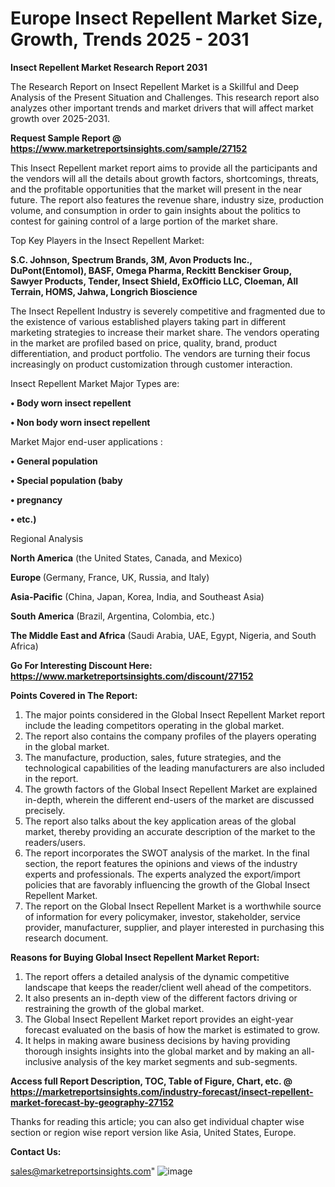  # Europe Insect Repellent Market Size, Growth, Trends 2025 - 2031

<strong>Insect Repellent Market Research Report 2031</strong>

The Research Report on Insect Repellent Market is a Skillful and Deep Analysis of the Present Situation and Challenges. This research report also analyzes other important trends and market drivers that will affect market growth over 2025-2031.

<strong>Request Sample Report @ <a href=https://www.marketreportsinsights.com/sample/27152>https://www.marketreportsinsights.com/sample/27152</a></strong>

This Insect Repellent market report aims to provide all the participants and the vendors will all the details about growth factors, shortcomings, threats, and the profitable opportunities that the market will present in the near future. The report also features the revenue share, industry size, production volume, and consumption in order to gain insights about the politics to contest for gaining control of a large portion of the market share.

Top Key Players in the Insect Repellent Market:

<strong>S.C. Johnson, Spectrum Brands, 3M, Avon Products Inc., DuPont(Entomol), BASF, Omega Pharma, Reckitt Benckiser Group, Sawyer Products, Tender, Insect Shield, ExOfficio LLC, Cloeman, All Terrain, HOMS, Jahwa, Longrich Bioscience</strong>

The Insect Repellent Industry is severely competitive and fragmented due to the existence of various established players taking part in different marketing strategies to increase their market share. The vendors operating in the market are profiled based on price, quality, brand, product differentiation, and product portfolio. The vendors are turning their focus increasingly on product customization through customer interaction.

Insect Repellent Market Major Types are:

<strong>• Body worn insect repellent

• Non body worn insect repellent</strong>

Market Major end-user applications :

<strong>• General population

• Special population (baby

• pregnancy

• etc.)</strong>

Regional Analysis

</u><strong><b>North America</b></strong> (the United States, Canada, and Mexico)

<strong><b>Europe </b></strong>(Germany, France, UK, Russia, and Italy)

<strong><b>Asia-Pacific</b></strong> (China, Japan, Korea, India, and Southeast Asia)

<strong><b>South America</b></strong> (Brazil, Argentina, Colombia, etc.)

<strong><b>The Middle East and Africa</b></strong> (Saudi Arabia, UAE, Egypt, Nigeria, and South Africa)

<strong>Go For Interesting Discount Here: <a href=https://www.marketreportsinsights.com/discount/27152>https://www.marketreportsinsights.com/discount/27152</a></strong>

<strong>Points Covered in The Report:</strong>
<ol>
  <li>The major points considered in the Global Insect Repellent Market report include the leading competitors operating in the global market.</li>
  <li>The report also contains the company profiles of the players operating in the global market.</li>
  <li>The manufacture, production, sales, future strategies, and the technological capabilities of the leading manufacturers are also included in the report.</li>
  <li>The growth factors of the Global Insect Repellent Market are explained in-depth, wherein the different end-users of the market are discussed precisely.</li>
  <li>The report also talks about the key application areas of the global market, thereby providing an accurate description of the market to the readers/users.</li>
  <li>The report incorporates the SWOT analysis of the market. In the final section, the report features the opinions and views of the industry experts and professionals. The experts analyzed the export/import policies that are favorably influencing the growth of the Global Insect Repellent Market.</li>
  <li>The report on the Global Insect Repellent Market is a worthwhile source of information for every policymaker, investor, stakeholder, service provider, manufacturer, supplier, and player interested in purchasing this research document.</li>
</ol>
<strong>Reasons for Buying Global Insect Repellent Market Report:</strong>

<ol>
  <li>The report offers a detailed analysis of the dynamic competitive landscape that keeps the reader/client well ahead of the competitors.</li>
  <li>It also presents an in-depth view of the different factors driving or restraining the growth of the global market.</li>
  <li>The Global Insect Repellent Market report provides an eight-year forecast evaluated on the basis of how the market is estimated to grow.</li>
  <li>It helps in making aware business decisions by having providing thorough insights insights into the global market and by making an all-inclusive analysis of the key market segments and sub-segments.</li>
</ol>
<strong>Access full Report Description, TOC, Table of Figure, Chart, etc. @ <a href=https://marketreportsinsights.com/industry-forecast/insect-repellent-market-forecast-by-geography-27152>https://marketreportsinsights.com/industry-forecast/insect-repellent-market-forecast-by-geography-27152</a></strong>


Thanks for reading this article; you can also get individual chapter wise section or region wise report version like Asia, United States, Europe.

<strong>Contact Us:</strong>

sales@marketreportsinsights.com"
![image](https://github.com/user-attachments/assets/f00826f7-ec52-430f-ba00-690dc2edd587)
